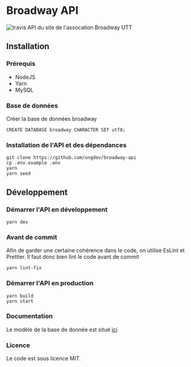# Broadway API

![travis](https://travis-ci.org/ungdev/broadway-api.svg?branch=master)
API du site de l'assocation Broadway UTT

## Installation

### Prérequis

- NodeJS
- Yarn
- MySQL

### Base de données

Créer la base de données broadway

```
CREATE DATABASE broadway CHARACTER SET utf8;
```

### Installation de l'API et des dépendances

```
git clone https://github.com/ungdev/broadway-api
cp .env.example .env
yarn
yarn seed
```

## Développement

### Démarrer l'API en développement

```
yarn dev
```

### Avant de commit

Afin de garder une certaine cohérence dans le code, on utilise EsLint et Prettier. Il faut donc bien lint le code avant de commit

```
yarn lint-fix
```

### Démarrer l'API en production

```
yarn build
yarn start
```

### Documentation

Le modèle de la base de donnée est situé [ici](https://dbdiagram.io/d/5e24e0719e76504e0ef06dd9)

### Licence

Le code est sous licence MIT.
